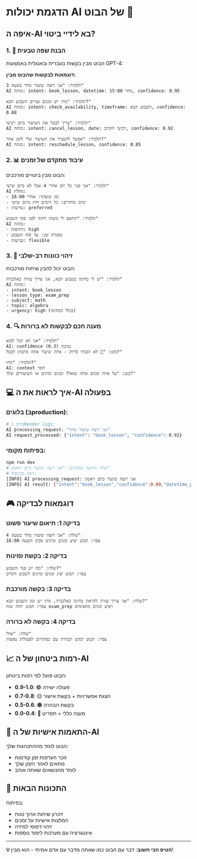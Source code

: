 # הדגמת יכולות AI של הבוט 🤖

## איפה ה-AI בא לידיי ביטוי?

### 1. 🧠 הבנת שפה טבעית
הבוט מבין בקשות בעברית ובאנגלית באמצעות GPT-4:

**דוגמאות לבקשות שהבוט מבין:**

```
תלמיד: "אני רוצה שיעור מחר בשעה 3"
AI מזהה: intent: book_lesson, datetime: מחר 15:00, confidence: 0.95

תלמיד: "מתי יש זמנים פנויים השבוע הבא?"  
AI מזהה: intent: check_availability, timeframe: השבוע הבא, confidence: 0.88

תלמיד: "צריך לבטל את השיעור ביום רביעי"
AI מזהה: intent: cancel_lesson, date: רביעי הקרוב, confidence: 0.92

תלמיד: "אפשר להעביר את השיעור שלי לזמן אחר?"
AI מזהה: intent: reschedule_lesson, confidence: 0.85
```

### 2. 📊 עיבוד מתקדם של זמנים
הבוט מבין ביטויים מורכבים:

```
תלמיד: "אני פנוי כל יום אחרי 4 אבל לא ביום שישי"
AI מחלץ: 
- זמן מועדף: אחרי 16:00
- ימים מותרים: כל הימים חוץ מיום שישי
- גמישות: preferred

תלמיד: "תתאם לי משהו דחוף לפני סוף השבוע"
AI מזהה:
- דחיפות: high
- מסגרת זמן: עד סוף השבוע
- גמישות: flexible
```

### 3. 🎯 זיהוי כוונות רב-שלבי
הבוט יכול להבין שיחות מורכבות:

```
תלמיד: "יש לי בחינה בשבוע הבא, אני צריך עזרה באלגברה"
AI מזהה:
- intent: book_lesson
- lesson_type: exam_prep
- subject: math
- topic: algebra
- urgency: high (בגלל הבחינה)
```

### 4. 🔍 מענה חכם לבקשות לא ברורות

```
תלמיד: "אני לא יכול לבוא"
AI: confidence נמוכה (0.3)
בוט: "🤔 לא הבנתי בדיוק - איזה שיעור אתה מתכוון לבטל?"

תלמיד: "מתי?"
AI: context חסר
בוט: "על איזה זמנים אתה שואל? זמנים זמינים או השיעורים שלך?"
```

## 💻 איך לראות את ה-AI בפעולה

### בלוגים (בproduction):
```bash
# בדוק בRender logs:
AI processing_request: "אני רוצה שיעור מחר"
AI request_processed: {"intent": "book_lesson", "confidence": 0.92}
```

### בפיתוח מקומי:
```bash
npm run dev
# שלח הודעה בטלגרם: "אני רוצה שיעור ביום ראשון"
# ראה בקונסול:
[INFO] AI processing_request: אני רוצה שיעור ביום ראשון
[INFO] AI result: {"intent":"book_lesson","confidence":0.89,"datetime_preferences":[...]}
```

## 🎮 דוגמאות לבדיקה

### בדיקה 1: תיאום שיעור פשוט
```
שלח: "אני רוצה שיעור מחר בשעה 4"
צפוי: הבוט יציע זמנים זמינים סביב השעה 16:00
```

### בדיקה 2: בקשת זמינות
```
שלח: "מה יש פנוי השבוע?"
צפוי: הבוט יציג זמנים זמינים לשבוע הקרוב
```

### בדיקה 3: בקשה מורכבת
```
שלח: "אני צריך עזרה לקראת בחינה באלגברה, מתי יש זמן השבוע הבא?"
צפוי: הבוט יזהה שזה exam_prep ויציע זמנים מתאימים
```

### בדיקה 4: בקשה לא ברורה
```
שלח: "אולי"
צפוי: הבוט יבקש הבהרה עם כפתורים לפעולות נפוצות
```

## 📈 רמות ביטחון של ה-AI

הבוט פועל לפי רמות ביטחון:

- **0.9-1.0**: 🟢 פעולה ישירה
- **0.7-0.8**: 🟡 הצגת אפשרויות + בקשת אישור  
- **0.5-0.6**: 🟠 בקשת הבהרה
- **0.0-0.4**: 🔴 מענה כללי + תפריט

## 🔧 התאמות אישיות של ה-AI

הבוט לומד מההתנהגות שלך:
- זוכר העדפות זמן קודמות
- מתאים לאזור הזמן שלך
- לומד מהנושאים שאתה אוהב

## 🚀 התכונות הבאות

בפיתוח:
- זיכרון שיחות ארוך טווח
- המלצות אישיות על זמנים
- זיהוי דפוסי למידה
- אינטגרציה עם מערכות לימוד נוספות

---

**💡 הטיפ הכי חשוב**: דבר עם הבוט כמו שאתה מדבר עם אדם אמיתי - הוא מבין! 